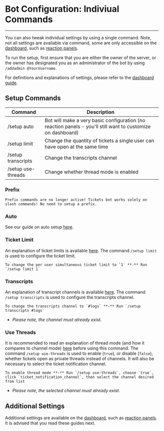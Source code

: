 # Bot Configuration: Indiviual Commands
***

You can also tweak individual settings by using a single command. Note, not all settings are available via command, some are only accessible on the [dashboard](./dashboard.md), such as [reaction panels](./panels.md).

To run the setup, first ensure that you are either the owner of the server, or the owner has designated you as an administrator of the bot by using `/addadmin @YourUsername`.

For definitions and explanations of settings, please refer to the [dashboard guide](./dashboard.md#prefix).

## Setup Commands

| Command                                                                      | Description                                                                                                 |
| ---------------------------------------------------------------------------- | ----------------------------------------------------------------------------------------------------------- |
| /setup auto                                                                  | Bot will make a very basic configuration (no reaction panels - you'll still want to customize on dashboard) |
| /setup limit                                                                 | Change the quantity of tickets a single user can have open at the same time                                 |
| /setup transcripts                                                           | Change the transcripts channel                                                                              |
| /setup use-threads                                                           | Change whether thread mode is enabled                                                                       |

### Prefix
```admonish note
Prefix commands are no longer active! Tickets bot works solely on slash commands! No need to setup a prefix.
```

### Auto
See our guide on auto setup [here](./auto.md).

### Ticket Limit
An explanation of ticket limits is available [here](./dashboard.md#ticket-limit). The command `/setup limit` is used to configure the ticket limit.

```admonish example
To change the per user simultaneous ticket limit to `1` **-** Run `/setup limit 1`
```

### Transcripts
An explanation of transcript channels is available [here](./dashboard.md#transcripts-channel). The command `/setup transcripts` is used to configure the transcripts channel.

```admonish example
To change the transcripts channel to `#logs` **-** Run `/setup transcripts #logs`
```

- _Please note, the channel must already exist._

### Use Threads
It is recommended to read an explanation of thread mode (and how it compares to channel mode) [here](../features/thread-mode.md) before using this command. The command `/setup use-threads` is used to enable (`true`), or disable (`false`), whether tickets open as private threads instead of channels. It will also be necessary to select the ticket notification channel.

```admonish example
To enable thread mode **-** Run `/setup use-threads`, choose `true`, click `ticket_notification_channel`, then select the channel desired from list
```

- _Please note, the selected channel must already exist._

## Additional Settings
Additional settings are available on the [dashboard](./dashboard.md), such as [reaction panels](./panels.md). It is advised that you read these guides next.
